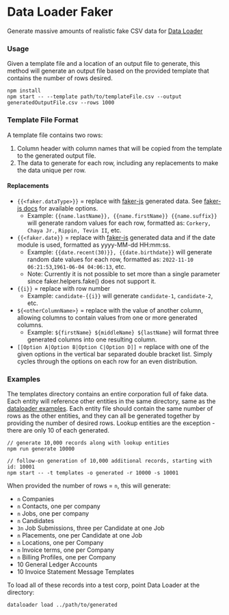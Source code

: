 # Data Loader Faker

Generate massive amounts of realistic fake CSV data for [Data Loader](https://github.com/bullhorn/dataloader)

### Usage

Given a template file and a location of an output file to generate, this method will generate
 an output file based on the provided template that contains the number of rows desired.

```
npm install
npm start -- --template path/to/templateFile.csv --output generatedOutputFile.csv --rows 1000
```

### Template File Format

A template file contains two rows:
 1. Column header with column names that will be copied from the template to the generated output file.
 2. The data to generate for each row, including any replacements to make the data unique per row.

#### Replacements

 - `{{<faker.dataType>}}` = replace with [faker-js](https://fakerjs.dev/) generated data.
     See [faker-js docs](https://fakerjs.dev/guide/) for available options.
     - Example: `{{name.lastName}}, {{name.firstName}} {{name.suffix}}` will generate random values for each row,
       formatted as: `Corkery, Chaya Jr.`, `Rippin, Tevin II`, etc.
- `{{<faker.date}}` = replace with [faker-js](https://fakerjs.dev/) generated data and if the date module is used, formatted as yyyy-MM-dd HH:mm:ss.
     - Example: `{{date.recent(30)}}, {{date.birthdate}}` will generate random date values for each row,
       formatted as: `2022-11-10 06:21:53`,`1961-06-04 04:06:13`, etc.
     - Note: Currently it is not possible to set more than a single parameter since faker.helpers.fake() does not support it.
 - `{{i}}` = replace with row number
     - Example: `candidate-{{i}}` will generate `candidate-1`, `candidate-2`, etc.
 - `${<otherColumnName>}` = replace with the value of another column, allowing columns to contain values
     from one or more generated columns.
     - Example: `${firstName} ${middleName} ${lastName}` will format three generated columns into one resulting column.
 - `[[Option A|Option B|Option C|Option D]]` = replace with one of the given options in the vertical bar
     separated double bracket list. Simply cycles through the options on each row for an even distribution.

### Examples

The templates directory contains an entire corporation full of fake data. Each entity will reference other entities in
the same directory, same as the [dataloader examples](https://github.com/bullhorn/dataloader/tree/master/examples).
Each entity file should contain the same number of rows as the other entities, and they can all be generated together
by providing the number of desired rows. Lookup entities are the exception - there are only 10 of each generated.

```
// generate 10,000 records along with lookup entities
npm run generate 10000
```

```
// follow-on generation of 10,000 additional records, starting with id: 10001
npm start -- -t templates -o generated -r 10000 -s 10001
```

When provided the number of rows = `n`, this will generate:

 - `n` Companies
 - `n` Contacts, one per company
 - `n` Jobs, one per company
 - `n` Candidates
 - `3n` Job Submissions, three per Candidate at one Job
 - `n` Placements, one per Candidate at one Job
 - `n` Locations, one per Company
 - `n` Invoice terms, one per Company
 - `n` Billing Profiles, one per Company
 - 10 General Ledger Accounts
 - 10 Invoice Statement Message Templates

To load all of these records into a test corp, point Data Loader at the directory:

```
dataloader load ../path/to/generated
```
